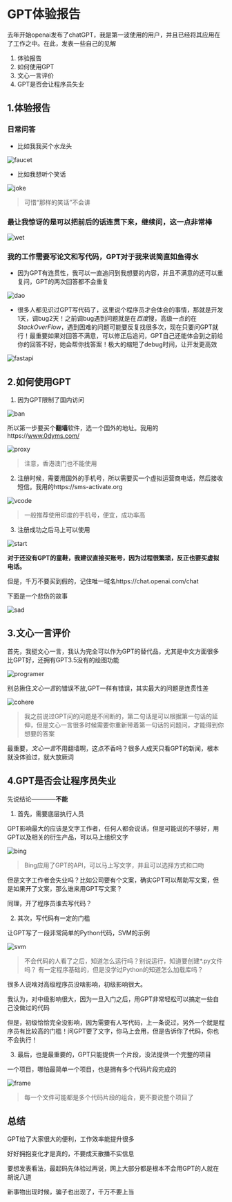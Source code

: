 # GPT体验报告


去年开始openai发布了chatGPT，我是第一波使用的用户，并且已经将其应用在了工作之中。在此，发表一些自己的见解


1. 体验报告
2. 如何使用GPT
3. 文心一言评价
4. GPT是否会让程序员失业



## 1.体验报告


### 日常问答


- 比如我我买个水龙头


![faucet](./assets/faucet.png)


- 比如我想听个笑话


![joke](./assets/joke.png)
> 可惜“那样的笑话”不会讲


### 最让我惊讶的是可以把前后的话连贯下来，继续问，这一点非常棒


![wet](./assets/wet.png)


### 我的工作需要写论文和写代码，GPT对于我来说简直如鱼得水


- 因为GPT有连贯性，我可以一直追问到我想要的内容，并且不满意的还可以重复问，GPT的两次回答都不会重复


![dao](./assets/dao.png)


- 很多人都见识过GPT写代码了，这里说个程序员才会体会的事情，那就是开发1天，调bug2天！之前调bug遇到问题就是在*百度*搜，高级一点的在*StackOverFlow*，遇到困难的问题可能要反复找很多次，现在只要问GPT就行！最重要如果对回答不满意，可以修正后追问，GPT自己还能体会到之前给你的回答不好，她会帮你找答案！极大的缩短了debug时间，让开发更高效


![fastapi](./assets/fastapi.png)


## 2.如何使用GPT


1. 因为GPT限制了国内访问


![ban](./assets/ban.png)


所以第一步要买个**翻墙**软件，选一个国外的地址。我用的https://www.0dyms.com/


![proxy](./assets/proxy.png)
> 注意，香港澳门也不能使用


2. 注册时候，需要用国外的手机号，所以需要买一个虚拟运营商电话，然后接收短信。我用的https://sms-activate.org


![vcode](./assets/vcode.png)
> 一般推荐使用印度的手机号，便宜，成功率高


3. 注册成功之后马上可以使用


![start](./assets/start.png)



**对于还没有GPT的童鞋，我建议直接买账号，因为过程很繁琐，反正也要买虚拟电话。**


但是，千万不要买到假的，记住唯一域名https://chat.openai.com/chat


下面是一个悲伤的故事


![sad](./assets/sad.jpg)



## 3.文心一言评价


首先，我挺文心一言，我认为完全可以作为GPT的替代品，尤其是中文方面很多比GPT好，还拥有GPT3.5没有的绘图功能


![programer](./assets/programer.png)


别总揪住*文心一言*的错误不放,GPT一样有错误，其实最大的问题是连贯性差


![cohere](./assets/cohere.png)
> 我之前说过GPT问的问题是不间断的，第二句话是可以根据第一句话的延伸，但是文心一言很多时候需要你重新带着第一句话的问题问，才能得到你想要的答案


最重要，*文心一言*不用翻墙啊，这点不香吗？很多人成天只看GPT的新闻，根本就没体验过，就大放厥词



## 4.GPT是否会让程序员失业


先说结论————**不能**


1. 首先，需要底层执行人员


GPT影响最大的应该是文字工作者，任何人都会说话，但是可能说的不够好，用GPT以及相关的衍生产品，可以马上组织文字


![bing](./assets/bing.png)
> Bing应用了GPT的API，可以马上写文字，并且可以选择方式和口吻


但是文字工作者会失业吗？比如公司要有个文案，确实GPT可以帮助写文案，但是如果开了文案，那么谁来用GPT写文案？


同理，开了程序员谁去写代码？


2. 其次，写代码有一定的门槛


让GPT写了一段非常简单的Python代码，SVM的示例


![svm](./assets/svm.png)
> 不会代码的人看了之后，知道怎么运行吗？别说运行，知道要创建*.py文件吗？
> 有一定程序基础的，但是没学过Python的知道怎么加载库吗？


很多人说啥对高级程序员没啥影响，初级影响很大。


我认为，对中级影响很大，因为一旦入门之后，用GPT非常轻松可以搞定一些自己没做过的代码


但是，初级恰恰完全没影响，因为需要有人写代码，上一条说过，另外一个就是程序员有比较高的门槛！问GPT要了文字，你马上会用，但是告诉你了代码，你也不会执行！


3. 最后，也是最重要的，GPT只能提供一个片段，没法提供一个完整的项目


一个项目，哪怕最简单一个项目，也是拥有多个代码片段完成的


![frame](./assets/frame.png)
> 每一个文件可能都是多个代码片段的组合，更不要说整个项目了



## 总结


GPT给了大家很大的便利，工作效率能提升很多


好好拥抱变化才是真的，不要成天散播不实信息


要想发表看法，最起码先体验过再说，网上大部分都是根本不会用GPT的人就在胡说八道


新事物出现时候，骗子也出现了，千万不要上当
